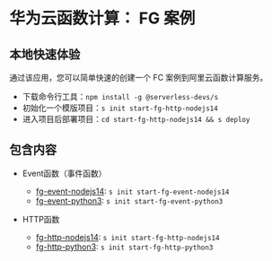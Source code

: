 # 华为云函数计算： FG 案例

## 本地快速体验
通过该应用，您可以简单快速的创建一个 FC 案例到阿里云函数计算服务。

- 下载命令行工具：`npm install -g @serverless-devs/s`
- 初始化一个模版项目：`s init start-fg-http-nodejs14`
- 进入项目后部署项目：`cd start-fg-http-nodejs14 && s deploy`


## 包含内容 
- Event函数（事件函数）
  - [fg-event-nodejs14](start-fg-event-nodejs14/src): `s init start-fg-event-nodejs14`
  - [fg-event-python3](start-fg-event-python3/src): `s init start-fg-event-python3`
  
- HTTP函数 
  - [fg-http-nodejs14](start-fg-http-nodejs14/src): `s init start-fg-http-nodejs14`
  - [fg-http-python3](start-fg-http-python3/src): `s init start-fg-http-python3`
